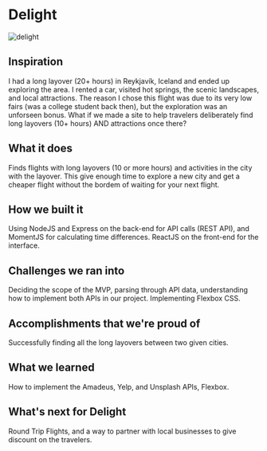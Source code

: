 # Delight

![delight](https://user-images.githubusercontent.com/45616379/81431725-8121b780-9116-11ea-85a4-10b3d573e3a3.jpg)

## Inspiration
I had a long layover (20+ hours) in Reykjavík, Iceland and ended up exploring the area. I rented a car, visited hot springs, the scenic landscapes, and local attractions. The reason I chose this flight was due to its very low fairs (was a college student back then), but the exploration was an unforseen bonus. What if we made a site to help travelers deliberately find long layovers (10+ hours) AND attractions once there?

## What it does
Finds flights with long layovers (10 or more hours) and activities in the city with the layover. This give enough time to explore a new city and get a cheaper flight without the bordem of waiting for your next flight. 

## How we built it
Using NodeJS and Express on the back-end for API calls (REST API), and MomentJS for calculating time differences. ReactJS on the front-end for the interface.

## Challenges we ran into
Deciding the scope of the MVP, parsing through API data, understanding how to implement both APIs in our project. Implementing Flexbox CSS.

## Accomplishments that we're proud of
Successfully finding all the long layovers between two given cities.

## What we learned
How to implement the Amadeus, Yelp, and Unsplash APIs, Flexbox.

## What's next for Delight
Round Trip Flights, and a way to partner with local businesses to give discount on the travelers. 
